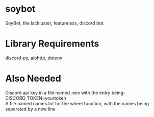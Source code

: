 # soybot
SoyBot, the lackluster, featureless, discord bot.
# Library Requirements
discord-py, aiohttp, dotenv
# Also Needed
Discord api key in a file named .env with the entry being: DISCORD\_TOKEN=yourtoken<br>
A file named names.txt for the wheel function, with the names being separated by a new line
